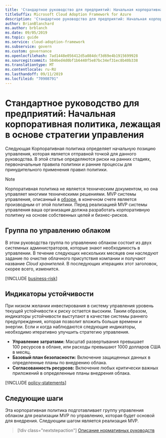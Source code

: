 ```yaml
---
title: 'Стандартное руководство для предприятий: Начальная корпоративная политика, лежащая в основе стратегии управления'
titleSuffix: Microsoft Cloud Adoption Framework for Azure
description: 'Стандартное руководство для предприятий: Начальная корпоративная политика, лежащая в основе стратегии управления'
author: BrianBlanchard
ms.author: brblanch
ms.date: 09/05/2019
ms.topic: guide
ms.service: cloud-adoption-framework
ms.subservice: govern
ms.custom: governance
ms.openlocfilehash: 7ad1448e056412d5a084dcf3d69e4b1915699928
ms.sourcegitcommit: 5846ed4d0bf1b6440f5e87bc34ef31ec8b40b338
ms.translationtype: MT
ms.contentlocale: ru-RU
ms.lasthandoff: 09/11/2019
ms.locfileid: "70908791"
---
```

# <a name="standard-enterprise-guide-initial-corporate-policy-behind-the-governance-strategy"></a>Стандартное руководство для предприятий: Начальная корпоративная политика, лежащая в основе стратегии управления

Следующая Корпоративная политика определяет начальную позицию управления, которая является отправной точкой для данного руководства. В этой статье определяются риски на ранних стадиях, первоначальные правила политики и ранние процессы для принудительного применения правил политики.

> [!NOTE]
>Корпоративная политика не является техническим документом, но она управляет многими техническими решениями. MVP системы управления, описанный в [обзоре](./index.md), в конечном счете является производным от этой политики. Перед реализацией MVP системы управления ваша организация должна разработать корпоративную политику на основе собственных целей и бизнес-рисков.

## <a name="cloud-governance-team"></a>Группа по управлению облаком

В этом руководства группа по управлению облаком состоит из двух системных администраторов, которые знают необходимость в управлении. В течение следующих нескольких месяцев они наследуют задание по очистке облачного присутствия компании и получают название _Cloud хранителей_. В последующих итерациях этот заголовок, скорее всего, изменится.

[!INCLUDE [business-risk](../../../../includes/business-risks.md)]

## <a name="tolerance-indicators"></a>Индикаторы устойчивости

При низком желании инвестирования в систему управления уровень текущей устойчивости к риску остается высоким. Таким образом, индикаторы устойчивости выступают в качестве системы раннего предупреждения, которая позволит вложить больше времени и энергии. Если и когда наблюдаются следующие индикаторы, необходимо итеративно улучшить стратегию управления.

- **Управление затратами:** Масштаб развертывания превышает 100 ресурсов в облаке, или расходы превышают 1000 долларов США в месяц.
- **Базовый план безопасности:** Включение защищенных данных в определенные планы по внедрению облака.
- **Согласованность ресурсов:** Включение любых критически важных приложений в определенные планы внедрения облака.

[!INCLUDE [policy-statements](../../../../includes/policy-statements.md)]

## <a name="next-steps"></a>Следующие шаги

Эта корпоративная политика подготавливает группу управления облаком для реализации MVP по управлению, которая будет основой для внедрения. Следующим шагом является реализация MVP.

> [!div class="nextstepaction"]
> [Описание нормативных руководств](./best-practice-explained.md)
